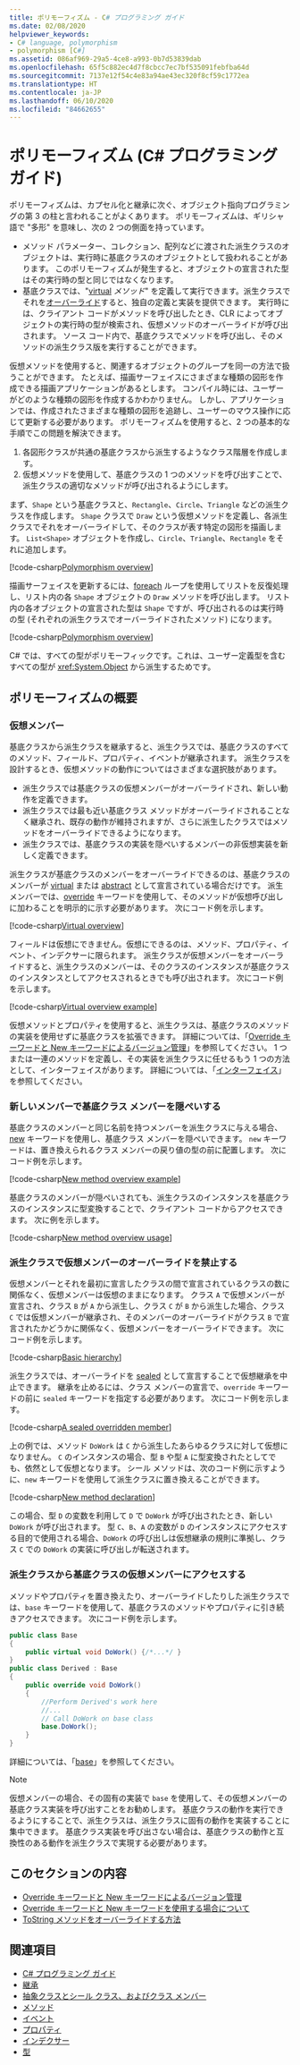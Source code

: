 ```yaml
---
title: ポリモーフィズム - C# プログラミング ガイド
ms.date: 02/08/2020
helpviewer_keywords:
- C# language, polymorphism
- polymorphism [C#]
ms.assetid: 086af969-29a5-4ce8-a993-0b7d53839dab
ms.openlocfilehash: 65f5c882ec4d7f8cbcc7ec7bf535091febfba64d
ms.sourcegitcommit: 7137e12f54c4e83a94ae43ec320f8cf59c1772ea
ms.translationtype: HT
ms.contentlocale: ja-JP
ms.lasthandoff: 06/10/2020
ms.locfileid: "84662655"
---
```

# <a name="polymorphism-c-programming-guide"></a>ポリモーフィズム (C# プログラミング ガイド)

ポリモーフィズムは、カプセル化と継承に次ぐ、オブジェクト指向プログラミングの第 3 の柱と言われることがよくあります。 ポリモーフィズムは、ギリシャ語で "多形" を意味し、次の 2 つの側面を持っています。
  
- メソッド パラメーター、コレクション、配列などに渡された派生クラスのオブジェクトは、実行時に基底クラスのオブジェクトとして扱われることがあります。 このポリモーフィズムが発生すると、オブジェクトの宣言された型はその実行時の型と同じではなくなります。
- 基底クラスでは、"[virtual](../../language-reference/keywords/virtual.md) *メソッド*" を定義して実行できます。派生クラスでそれを[オーバーライド](../../language-reference/keywords/override.md)すると、独自の定義と実装を提供できます。 実行時には、クライアント コードがメソッドを呼び出したとき、CLR によってオブジェクトの実行時の型が検索され、仮想メソッドのオーバーライドが呼び出されます。 ソース コード内で、基底クラスでメソッドを呼び出し、そのメソッドの派生クラス版を実行することができます。

仮想メソッドを使用すると、関連するオブジェクトのグループを同一の方法で扱うことができます。 たとえば、描画サーフェイスにさまざまな種類の図形を作成できる描画アプリケーションがあるとします。 コンパイル時には、ユーザーがどのような種類の図形を作成するかわかりません。 しかし、アプリケーションでは、作成されたさまざまな種類の図形を追跡し、ユーザーのマウス操作に応じて更新する必要があります。 ポリモーフィズムを使用すると、2 つの基本的な手順でこの問題を解決できます。

1. 各図形クラスが共通の基底クラスから派生するようなクラス階層を作成します。
1. 仮想メソッドを使用して、基底クラスの 1 つのメソッドを呼び出すことで、派生クラスの適切なメソッドが呼び出されるようにします。

まず、`Shape` という基底クラスと、`Rectangle`、`Circle`、`Triangle` などの派生クラスを作成します。 `Shape` クラスで `Draw` という仮想メソッドを定義し、各派生クラスでそれをオーバーライドして、そのクラスが表す特定の図形を描画します。 `List<Shape>` オブジェクトを作成し、`Circle`、`Triangle`、`Rectangle` をそれに追加します。

[!code-csharp[Polymorphism overview](~/samples/snippets/csharp/objectoriented/Inheritance.cs#PolymorphismOverview)]

描画サーフェイスを更新するには、[foreach](../../language-reference/keywords/foreach-in.md) ループを使用してリストを反復処理し、リスト内の各 `Shape` オブジェクトの `Draw` メソッドを呼び出します。 リスト内の各オブジェクトの宣言された型は `Shape` ですが、呼び出されるのは実行時の型 (それぞれの派生クラスでオーバーライドされたメソッド) になります。

[!code-csharp[Polymorphism overview](~/samples/snippets/csharp/objectoriented/Inheritance.cs#UsePolymorphism)]

C# では、すべての型がポリモーフィックです。これは、ユーザー定義型を含むすべての型が <xref:System.Object> から派生するためです。  

## <a name="polymorphism-overview"></a>ポリモーフィズムの概要

### <a name="virtual-members"></a>仮想メンバー

基底クラスから派生クラスを継承すると、派生クラスでは、基底クラスのすべてのメソッド、フィールド、プロパティ、イベントが継承されます。 派生クラスを設計するとき、仮想メソッドの動作についてはさまざまな選択肢があります。

- 派生クラスでは基底クラスの仮想メンバーがオーバーライドされ、新しい動作を定義できます。
- 派生クラスでは最も近い基底クラス メソッドがオーバーライドされることなく継承され、既存の動作が維持されますが、さらに派生したクラスではメソッドをオーバーライドできるようになります。
- 派生クラスでは、基底クラスの実装を隠ぺいするメンバーの非仮想実装を新しく定義できます。

派生クラスが基底クラスのメンバーをオーバーライドできるのは、基底クラスのメンバーが [virtual](../../language-reference/keywords/virtual.md) または [abstract](../../language-reference/keywords/abstract.md) として宣言されている場合だけです。 派生メンバーでは、[override](../../language-reference/keywords/override.md) キーワードを使用して、そのメソッドが仮想呼び出しに加わることを明示的に示す必要があります。 次にコード例を示します。

[!code-csharp[Virtual overview](~/samples/snippets/csharp/objectoriented/Inheritance.cs#VirtualMethods)]

フィールドは仮想にできません。仮想にできるのは、メソッド、プロパティ、イベント、インデクサーに限られます。 派生クラスが仮想メンバーをオーバーライドすると、派生クラスのメンバーは、そのクラスのインスタンスが基底クラスのインスタンスとしてアクセスされるときでも呼び出されます。 次にコード例を示します。

[!code-csharp[Virtual overview example](~/samples/snippets/csharp/objectoriented/Inheritance.cs#SnippetTestVirtualMethods)]

仮想メソッドとプロパティを使用すると、派生クラスは、基底クラスのメソッドの実装を使用せずに基底クラスを拡張できます。 詳細については、「[Override キーワードと New キーワードによるバージョン管理](./versioning-with-the-override-and-new-keywords.md)」を参照してください。 1 つまたは一連のメソッドを定義し、その実装を派生クラスに任せるもう 1 つの方法として、インターフェイスがあります。 詳細については、「[インターフェイス](../interfaces/index.md)」を参照してください。

### <a name="hide-base-class-members-with-new-members"></a>新しいメンバーで基底クラス メンバーを隠ぺいする

基底クラスのメンバーと同じ名前を持つメンバーを派生クラスに与える場合、[new](../../language-reference/keywords/new-modifier.md) キーワードを使用し、基底クラス メンバーを隠ぺいできます。 `new` キーワードは、置き換えられるクラス メンバーの戻り値の型の前に配置します。 次にコード例を示します。

[!code-csharp[New method overview example](~/samples/snippets/csharp/objectoriented/Inheritance.cs#NewMethods)]

基底クラスのメンバーが隠ぺいされても、派生クラスのインスタンスを基底クラスのインスタンスに型変換することで、クライアント コードからアクセスできます。 次に例を示します。

[!code-csharp[New method overview usage](~/samples/snippets/csharp/objectoriented/Inheritance.cs#UseNewMethods)]

### <a name="prevent-derived-classes-from-overriding-virtual-members"></a>派生クラスで仮想メンバーのオーバーライドを禁止する  

仮想メンバーとそれを最初に宣言したクラスの間で宣言されているクラスの数に関係なく、仮想メンバーは仮想のままになります。 クラス `A` で仮想メンバーが宣言され、クラス `B` が `A` から派生し、クラス `C` が `B` から派生した場合、クラス `C` では仮想メンバーが継承され、そのメンバーのオーバーライドがクラス `B` で宣言されたかどうかに関係なく、仮想メンバーをオーバーライドできます。 次にコード例を示します。

[!code-csharp[Basic hierarchy](~/samples/snippets/csharp/objectoriented/Hierarchy.cs#FirstHierarchy)]

派生クラスでは、オーバーライドを [sealed](../../language-reference/keywords/sealed.md) として宣言することで仮想継承を中止できます。 継承を止めるには、クラス メンバーの宣言で、`override` キーワードの前に `sealed` キーワードを指定する必要があります。 次にコード例を示します。

[!code-csharp[A sealed overridden member](~/samples/snippets/csharp/objectoriented/Hierarchy.cs#SealedOverride)]

上の例では、メソッド `DoWork` は `C` から派生したあらゆるクラスに対して仮想になりません。 `C` のインスタンスの場合、型 `B` や型 `A` に型変換されたとしてでも、依然として仮想となります。 シール メソッドは、次のコード例に示すように、`new` キーワードを使用して派生クラスに置き換えることができます。

[!code-csharp[New method declaration](~/samples/snippets/csharp/objectoriented/Hierarchy.cs#NewDeclaration)]

この場合、型 `D` の変数を利用して `D` で `DoWork` が呼び出されたとき、新しい `DoWork` が呼び出されます。 型 `C`、`B`、`A` の変数が `D` のインスタンスにアクセスする目的で使用される場合、`DoWork` の呼び出しは仮想継承の規則に準拠し、クラス `C` での `DoWork` の実装に呼び出しが転送されます。

### <a name="access-base-class-virtual-members-from-derived-classes"></a>派生クラスから基底クラスの仮想メンバーにアクセスする

メソッドやプロパティを置き換えたり、オーバーライドしたりした派生クラスでは、`base` キーワードを使用して、基底クラスのメソッドやプロパティに引き続きアクセスできます。 次にコード例を示します。

```csharp
public class Base
{
    public virtual void DoWork() {/*...*/ }
}
public class Derived : Base
{
    public override void DoWork()
    {
        //Perform Derived's work here
        //...
        // Call DoWork on base class
        base.DoWork();
    }
}
```

詳細については、「[base](../../language-reference/keywords/base.md)」を参照してください。

> [!NOTE]
> 仮想メンバーの場合、その固有の実装で `base` を使用して、その仮想メンバーの基底クラス実装を呼び出すことをお勧めします。 基底クラスの動作を実行できるようにすることで、派生クラスは、派生クラスに固有の動作を実装することに集中できます。 基底クラス実装を呼び出さない場合は、基底クラスの動作と互換性のある動作を派生クラスで実現する必要があります。

## <a name="in-this-section"></a>このセクションの内容

- [Override キーワードと New キーワードによるバージョン管理](./versioning-with-the-override-and-new-keywords.md)
- [Override キーワードと New キーワードを使用する場合について](./knowing-when-to-use-override-and-new-keywords.md)
- [ToString メソッドをオーバーライドする方法](./how-to-override-the-tostring-method.md)

## <a name="see-also"></a>関連項目

- [C# プログラミング ガイド](../index.md)
- [継承](./inheritance.md)
- [抽象クラスとシール クラス、およびクラス メンバー](./abstract-and-sealed-classes-and-class-members.md)
- [メソッド](./methods.md)
- [イベント](../events/index.md)
- [プロパティ](./properties.md)
- [インデクサー](../indexers/index.md)
- [型](../types/index.md)
